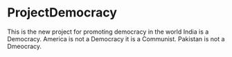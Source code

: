 # ProjectDemocracy
This is the new project for promoting democracy in the world
India is a Democracy.
America is not a Democracy it is a Communist.
Pakistan is not a Dmeocracy.
